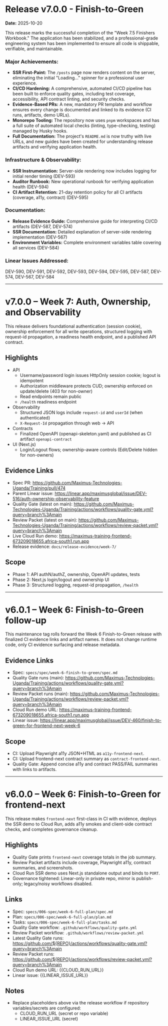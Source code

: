 # Release v7.0.0 - Finish-to-Green

**Date:** 2025-10-20

This release marks the successful completion of the "Week 7.5 Finishers Workbook." The application has been stabilized, and a professional-grade engineering system has been implemented to ensure all code is shippable, verifiable, and maintainable.

### Major Achievements:
* **SSR First-Paint:** The `/posts` page now renders content on the server, eliminating the initial "Loading..." spinner for a professional user experience.
* **CI/CD Hardening:** A comprehensive, automated CI/CD pipeline has been built to enforce quality gates, including test coverage, accessibility, API contract linting, and security checks.
* **Evidence-Based PRs:** A new, mandatory PR template and workflow ensures every change is documented and linked to its evidence (CI runs, artifacts, demo URLs).
* **Monorepo Tooling:** The repository now uses `pnpm` workspaces and has a full suite of automated local checks (linting, type-checking, testing) managed by Husky hooks.
* **Full Documentation:** The project's `README.md` is now truthy with live URLs, and new guides have been created for understanding release artifacts and verifying application health.

### Infrastructure & Observability:
* **SSR Instrumentation:** Server-side rendering now includes logging for initial render timing (DEV-593)
* **Auditor Runbook:** New operational runbook for verifying application health (DEV-594)
* **CI Artifact Retention:** 21-day retention policy for all CI artifacts (coverage, a11y, contract) (DEV-595)

### Documentation:
* **Release Evidence Guide:** Comprehensive guide for interpreting CI/CD artifacts (DEV-587, DEV-574)
* **SSR Documentation:** Detailed explanation of server-side rendering implementation (DEV-567)
* **Environment Variables:** Complete environment variables table covering all services (DEV-584)

### Linear Issues Addressed:
DEV-590, DEV-591, DEV-592, DEV-593, DEV-594, DEV-595, DEV-587, DEV-574, DEV-567, DEV-584

---

# v7.0.0 – Week 7: Auth, Ownership, and Observability

This release delivers foundational authentication (session cookie), ownership enforcement for all write operations, structured logging with request-id propagation, a readiness health endpoint, and a published API contract.

## Highlights

- API
  - Username/password login issues HttpOnly session cookie; logout is idempotent
  - Authorization middleware protects CUD; ownership enforced on update/delete (403 for non-owner)
  - Read endpoints remain public
  - `/health` readiness endpoint
- Observability
  - Structured JSON logs include `request-id` and `userId` (when authenticated)
  - `X-Request-Id` propagation through web → API
- Contracts
  - Finalized OpenAPI (openapi-skeleton.yaml) and published as CI artifact `openapi-contract`
- UI (Next.js)
  - Login/Logout flows; ownership-aware controls (Edit/Delete hidden for non-owners)

## Evidence Links

- Spec PR: https://github.com/Maximus-Technologies-Uganda/Training/pull/474
- Parent Linear issue: https://linear.app/maximusglobal/issue/DEV-516/auth-ownership-observability-feature
- Quality Gate (latest on main): https://github.com/Maximus-Technologies-Uganda/Training/actions/workflows/quality-gate.yml?query=branch%3Amain
- Review Packet (latest on main): https://github.com/Maximus-Technologies-Uganda/Training/actions/workflows/review-packet.yml?query=branch%3Amain
- Live Cloud Run demo: https://maximus-training-frontend-673209018655.africa-south1.run.app
- Release evidence: `docs/release-evidence/week-7/`

## Scope

- Phase 1: API authN/authZ, ownership, OpenAPI updates, tests
- Phase 2: Next.js login/logout and ownership UI
- Phase 3: Structured logging, request-id propagation, `/health`

---

# v6.0.1 – Week 6: Finish-to-Green follow-up

This maintenance tag rolls forward the Week 6 Finish-to-Green release with finalized CI evidence links and artifact names. It does not change runtime code, only CI evidence surfacing and release metadata.

## Evidence Links

- Spec: `specs/spec/week-6-finish-to-green/spec.md`
- Quality Gate runs (main): https://github.com/Maximus-Technologies-Uganda/Training/actions/workflows/quality-gate.yml?query=branch%3Amain
- Review Packet runs (main): https://github.com/Maximus-Technologies-Uganda/Training/actions/workflows/review-packet.yml?query=branch%3Amain
- Cloud Run demo URL: https://maximus-training-frontend-673209018655.africa-south1.run.app
- Linear issue: https://linear.app/maximusglobal/issue/DEV-460/finish-to-green-for-frontend-next-week-6

## Scope

- CI: Upload Playwright a11y JSON+HTML as `a11y-frontend-next`.
- CI: Upload frontend-next contract summary as `contract-frontend-next`.
- Quality Gate: Append concise a11y and contract PASS/FAIL summaries with links to artifacts.

---

# v6.0.0 – Week 6: Finish-to-Green for frontend-next

This release makes `frontend-next` first-class in CI with evidence, deploys the SSR demo to Cloud Run, adds a11y smokes and client-side contract checks, and completes governance cleanup.

## Highlights

- Quality Gate prints `frontend-next` coverage totals in the job summary.
- Review Packet artifacts include coverage, Playwright a11y, contract summaries, and screenshots.
- Cloud Run SSR demo uses Next.js standalone output and binds to `PORT`.
- Governance tightened: Linear-only in private repo, mirror is publish-only; legacy/noisy workflows disabled.

## Links

- Spec: `specs/006-spec/week-6-full-plan/spec.md`
- Plan: `specs/006-spec/week-6-full-plan/plan.md`
- Tasks: `specs/006-spec/week-6-full-plan/tasks.md`
- Quality Gate workflow: `.github/workflows/quality-gate.yml`
- Review Packet workflow: `.github/workflows/review-packet.yml`
- Latest Quality Gate runs: https://github.com/${REPO}/actions/workflows/quality-gate.yml?query=branch%3Amain
- Review Packet runs: https://github.com/${REPO}/actions/workflows/review-packet.yml?query=branch%3Amain
- Cloud Run demo URL: {{CLOUD_RUN_URL}}
- Linear issue: {{LINEAR_ISSUE_URL}}

## Notes

- Replace placeholders above via the release workflow if repository variables/secrets are configured:
  - CLOUD_RUN_URL (secret or repo variable)
  - LINEAR_ISSUE_URL (secret)

